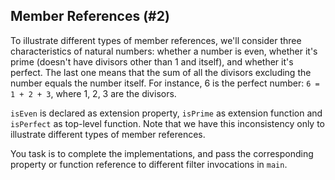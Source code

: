 ## Member References (#2)

To illustrate different types of member references, we'll consider three
characteristics of natural numbers: whether a number is even, whether it's
prime (doesn't have divisors other than 1 and itself), and whether it's
perfect. The last one means that the sum of all the divisors excluding 
the number equals the number itself. For instance, 6 is the perfect number:
`6 = 1 + 2 + 3`, where 1, 2, 3 are the divisors.

`isEven` is declared as extension property, `isPrime` as extension function
and `isPerfect` as top-level function. Note that we have this inconsistency
only to illustrate different types of member references.

You task is to complete the implementations, and pass the corresponding
property or function reference to different filter invocations in `main`.
